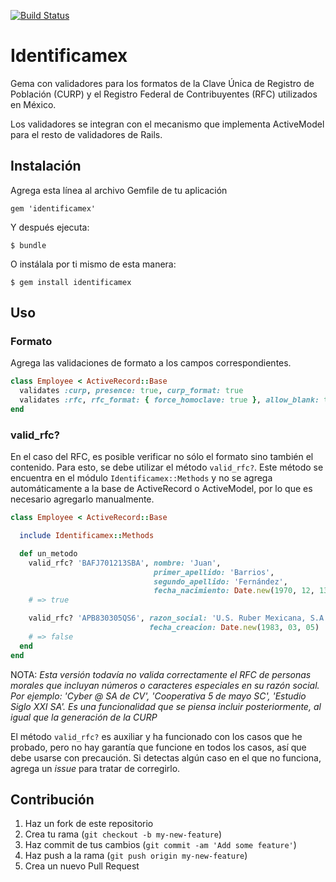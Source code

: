 [![Build Status](https://travis-ci.org/LogicalBricks/identificamex.png)](https://travis-ci.org/LogicalBricks/identificamex)


# Identificamex

Gema con validadores para los formatos de la Clave Única de Registro de
Población (CURP) y el Registro Federal de Contribuyentes (RFC) utilizados en
México.

Los validadores se integran con el mecanismo que implementa ActiveModel
para el resto de validadores de Rails.

## Instalación

Agrega esta línea al archivo Gemfile de tu aplicación

    gem 'identificamex'

Y después ejecuta:

    $ bundle

O instálala por ti mismo de esta manera:

    $ gem install identificamex

## Uso

### Formato

Agrega las validaciones de formato a los campos correspondientes.

```ruby
class Employee < ActiveRecord::Base
  validates :curp, presence: true, curp_format: true
  validates :rfc, rfc_format: { force_homoclave: true }, allow_blank: true
end
```

### valid_rfc?

En el caso del RFC, es posible verificar no sólo el formato sino también el
contenido. Para esto, se debe utilizar el método `valid_rfc?`. Este método se
encuentra en el módulo `Identificamex::Methods` y no se agrega
automáticamente a la base de ActiveRecord o ActiveModel, por lo que es
necesario agregarlo manualmente.

```ruby
class Employee < ActiveRecord::Base

  include Identificamex::Methods

  def un_metodo
    valid_rfc? 'BAFJ701213SBA', nombre: 'Juan',
                                primer_apellido: 'Barrios',
                                segundo_apellido: 'Fernández',
                                fecha_nacimiento: Date.new(1970, 12, 13)
    # => true

    valid_rfc? 'APB830305QS6', razon_social: 'U.S. Ruber Mexicana, S.A.',
                               fecha_creacion: Date.new(1983, 03, 05)
    # => false
  end
end
```

NOTA: _Esta versión todavía no valida correctamente el RFC de personas
morales que incluyan números o caracteres especiales en su razón social.
Por ejemplo: 'Cyber @ SA de CV', 'Cooperativa 5 de mayo SC',
'Estudio Siglo XXI SA'. Es una funcionalidad que se piensa incluir
posteriormente, al igual que la generación de la CURP_

El método `valid_rfc?` es auxiliar y ha funcionado con los casos que he
probado, pero no hay garantía que funcione en todos los casos, así que debe
usarse con precaución. Si detectas algún caso en el que no funciona, agrega
un _issue_ para tratar de corregirlo.

## Contribución

1. Haz un fork de este repositorio
2. Crea tu rama (`git checkout -b my-new-feature`)
3. Haz commit de tus cambios (`git commit -am 'Add some feature'`)
4. Haz push a la rama (`git push origin my-new-feature`)
5. Crea un nuevo Pull Request
